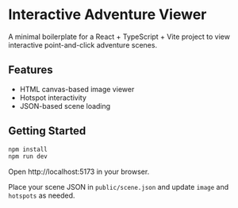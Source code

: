 # Interactive Adventure Viewer

A minimal boilerplate for a React + TypeScript + Vite project to view interactive point-and-click adventure scenes.

## Features

- HTML canvas-based image viewer
- Hotspot interactivity
- JSON-based scene loading

## Getting Started

```bash
npm install
npm run dev
```

Open http://localhost:5173 in your browser.

Place your scene JSON in `public/scene.json` and update `image` and `hotspots` as needed.
